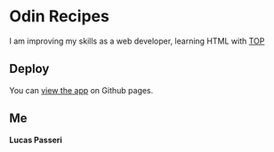 # Odin Recipes

I am improving my skills as a web developer, learning HTML with [TOP](https://www.theodinproject.com/lessons/foundations-recipes)

## Deploy

You can [view the app](https://lucaspasseri.github.io/odin-recipes/) on Github pages.

## Me

**Lucas Passeri**
